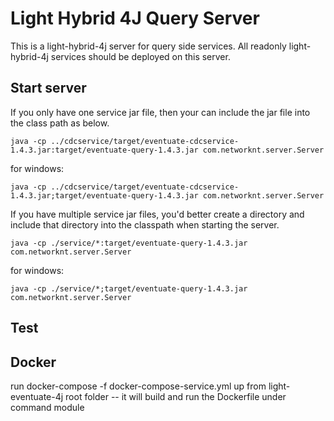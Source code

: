 # Light Hybrid 4J Query Server

This is a light-hybrid-4j server for query side services. All readonly light-hybrid-4j
services should be deployed on this server.

## Start server

If you only have one service jar file, then your can include the jar file into the
class path as below.

```
java -cp ../cdcservice/target/eventuate-cdcservice-1.4.3.jar:target/eventuate-query-1.4.3.jar com.networknt.server.Server
```

for windows:

```
java -cp ../cdcservice/target/eventuate-cdcservice-1.4.3.jar;target/eventuate-query-1.4.3.jar com.networknt.server.Server
```

If you have multiple service jar files, you'd better create a directory and include
that directory into the classpath when starting the server.

```
java -cp ./service/*:target/eventuate-query-1.4.3.jar com.networknt.server.Server
```

for windows:

```
java -cp ./service/*;target/eventuate-query-1.4.3.jar com.networknt.server.Server
```
## Test


## Docker
run docker-compose -f docker-compose-service.yml up from light-eventuate-4j root folder
  -- it will build and run the Dockerfile under command module